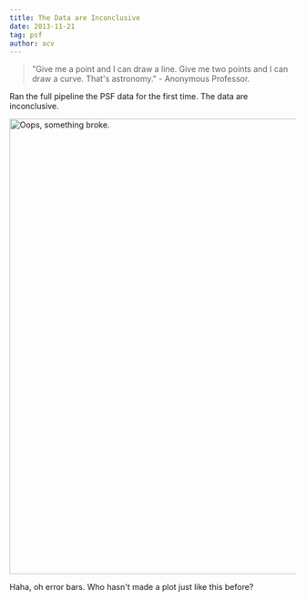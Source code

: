 ```yaml
---
title: The Data are Inconclusive 
date: 2013-11-21
tag: psf
author: acv
---
```


> "Give me a point and I can draw a line. Give me two points and I can draw a curve. That's astronomy." - Anonymous Professor.

Ran the full pipeline the PSF data for the first time. The data are inconclusive.

<img style="width: 800px; max-width: 100%; height: auto;" alt="Oops, something broke." src="/images/inconclusive-data.png" />

Haha, oh error bars. Who hasn't made a plot just like this before? 
